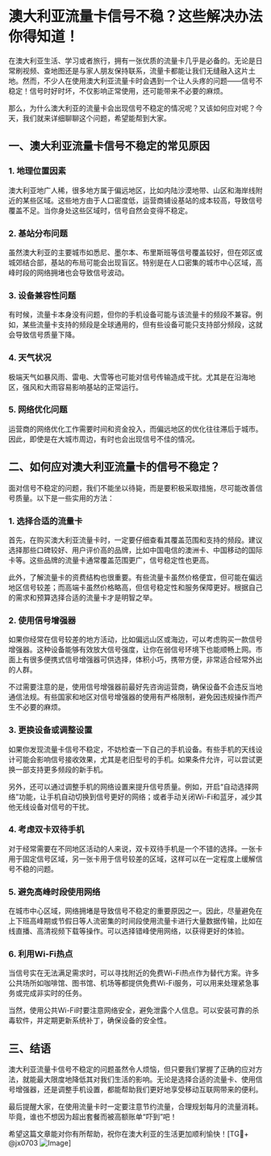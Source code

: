 # 澳大利亚流量卡信号不稳？这些解决办法你得知道！

在澳大利亚生活、学习或者旅行，拥有一张优质的流量卡几乎是必备的。无论是日常刷视频、查地图还是与家人朋友保持联系，流量卡都能让我们无缝融入这片土地。然而，不少人在使用澳大利亚流量卡时会遇到一个让人头疼的问题——信号不稳定！信号时好时坏，不仅影响正常使用，还可能带来不必要的麻烦。

那么，为什么澳大利亚的流量卡会出现信号不稳定的情况呢？又该如何应对呢？今天，我们就来详细聊聊这个问题，希望能帮到大家。

## 一、澳大利亚流量卡信号不稳定的常见原因

### 1. 地理位置因素
澳大利亚地广人稀，很多地方属于偏远地区，比如内陆沙漠地带、山区和海岸线附近的某些区域。这些地方由于人口密度低，运营商铺设基站的成本较高，导致信号覆盖不足。当你身处这些区域时，信号自然会变得不稳定。

### 2. 基站分布问题
虽然澳大利亚的主要城市如悉尼、墨尔本、布里斯班等信号覆盖较好，但在郊区或城郊结合部，基站的布局可能会出现盲区。特别是在人口密集的城市中心区域，高峰时段的网络拥堵也会导致信号波动。

### 3. 设备兼容性问题
有时候，流量卡本身没有问题，但你的手机设备可能与该流量卡的频段不兼容。例如，某些流量卡支持的频段是全球通用的，但有些设备可能只支持部分频段，这就会导致信号质量下降。

### 4. 天气状况
极端天气如暴风雨、雷电、大雪等也可能对信号传输造成干扰。尤其是在沿海地区，强风和大雨容易影响基站的正常运行。

### 5. 网络优化问题
运营商的网络优化工作需要时间和资金投入，而偏远地区的优化往往滞后于城市。因此，即使是在大城市周边，有时也会出现信号不佳的情况。

## 二、如何应对澳大利亚流量卡的信号不稳定？

面对信号不稳定的问题，我们不能坐以待毙，而是要积极采取措施，尽可能改善信号质量。以下是一些实用的方法：

### 1. 选择合适的流量卡
首先，在购买澳大利亚流量卡时，一定要仔细查看其覆盖范围和支持的频段。建议选择那些口碑较好、用户评价高的品牌，比如中国电信的澳洲卡、中国移动的国际卡等。这些品牌的流量卡通常覆盖范围更广，信号稳定性也更高。

此外，了解流量卡的资费结构也很重要。有些流量卡虽然价格便宜，但可能在偏远地区信号较差；而高端卡虽然价格略高，但信号稳定性和服务保障更好。根据自己的需求和预算选择合适的流量卡才是明智之举。

### 2. 使用信号增强器
如果你经常在信号较差的地方活动，比如偏远山区或海边，可以考虑购买一款信号增强器。这种设备能够有效放大信号强度，让你在弱信号环境下也能顺畅上网。市面上有很多便携式信号增强器可供选择，体积小巧，携带方便，非常适合经常外出的人群。

不过需要注意的是，使用信号增强器前最好先咨询运营商，确保设备不会违反当地通信法规。有些国家和地区对信号增强器的使用有严格限制，避免因违规操作而产生不必要的麻烦。

### 3. 更换设备或调整设置
如果你发现流量卡信号不稳定，不妨检查一下自己的手机设备。有些手机的天线设计可能会影响信号接收效果，尤其是老旧型号的手机。如果条件允许，可以尝试更换一部支持更多频段的新手机。

另外，还可以通过调整手机的网络设置来提升信号质量。例如，开启“自动选择网络”功能，让手机自动切换到信号更好的网络；或者手动关闭Wi-Fi和蓝牙，减少其他无线设备对信号的干扰。

### 4. 考虑双卡双待手机
对于经常需要在不同地区活动的人来说，双卡双待手机是一个不错的选择。一张卡用于固定信号区域，另一张卡用于信号较差的区域，这样可以在一定程度上缓解信号不稳的问题。

### 5. 避免高峰时段使用网络
在城市中心区域，网络拥堵是导致信号不稳定的重要原因之一。因此，尽量避免在上下班高峰期或节假日等人流密集的时间段使用流量卡进行大量数据传输，比如在线直播、高清视频下载等操作。可以选择错峰使用网络，以获得更好的体验。

### 6. 利用Wi-Fi热点
当信号实在无法满足需求时，可以寻找附近的免费Wi-Fi热点作为替代方案。许多公共场所如咖啡馆、图书馆、机场等都提供免费Wi-Fi服务，可以用来处理紧急事务或完成非实时的任务。

当然，使用公共Wi-Fi时要注意网络安全，避免泄露个人信息。可以安装可靠的杀毒软件，并定期更新系统补丁，确保设备的安全性。

## 三、结语

澳大利亚流量卡信号不稳定的问题虽然令人烦恼，但只要我们掌握了正确的应对方法，就能最大限度地降低其对我们生活的影响。无论是选择合适的流量卡、使用信号增强器，还是调整手机设置，都能帮助我们更好地享受移动互联网带来的便利。

最后提醒大家，在使用流量卡时一定要注意节约流量，合理规划每月的流量消耗。毕竟，谁也不想因为超出套餐而被高额账单“吓到”吧！

希望这篇文章能对你有所帮助，祝你在澳大利亚的生活更加顺利愉快！[TG💪+ @jx0703 ![Image](https://github.com/user-attachments/assets/dbca1d08-cadb-493c-b0ec-ad6f7a83f270)]